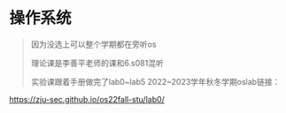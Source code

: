 # 操作系统
> 因为没选上可以整个学期都在旁听os
> 
> 理论课是李善平老师的课和6.s081混听
> 
> 实验课跟着手册做完了lab0~lab5
2022~2023学年秋冬学期oslab链接：

https://zju-sec.github.io/os22fall-stu/lab0/

